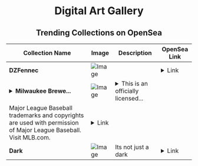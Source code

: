 <div align="center">

# Digital Art Gallery

## Trending Collections on OpenSea

| Collection Name                       | Image                                                                                     | Description                       | OpenSea Link                                                                                          |
|---------------------------------------|-------------------------------------------------------------------------------------------|-----------------------------------|--------------------------------------------------------------------------------------------------------|
| **DZFennec** | ![Image](https://i.seadn.io/s/raw/files/f1611715cf0b3485106b518045a46bbf.png?w=500&auto=format?w=200&auto=format) |  | <details><summary>Link</summary>[DZFennec](https://opensea.io/collection/dzfennec-1)</details> |
| **<details><summary>Milwaukee Brewe...</summary>Milwaukee Brewers™ Brandon Woodruff Regular Season Division Winners RWB 39 Rare</details>** | ![Image](https://i.seadn.io/s/raw/files/b0c4590b8bc619f73ddbf83e9a48806e.jpg?w=500&auto=format?w=200&auto=format) | <details><summary>This is an officially licensed...</summary>This is an officially licensed NFT from the 2021 Topps MLB Postseason NFT Collection. This collection includes over 400 unique Topps® NFT collectible designs that showcase the key players who helped punch their team's ticket to the postseason and beyond! Collectors can own their favorite players and clubs through the first-ever Topps NFT-exclusive MLB collectible set that commemorates each round of an unforgettable postseason. Visit ToppsNFTs.com for more details on this release.
Major League Baseball trademarks and copyrights are used with permission of Major League Baseball. Visit MLB.com.</details> | <details><summary>Link</summary>[Milwaukee Brewers™ Brandon Woodruff Regular Season Division Winners RWB 39 Rare](https://opensea.io/collection/milwaukee-brewers-tm-brandon-woodruff-regular-seas)</details> |
| **Dark** | ![Image](https://i.seadn.io/s/raw/files/77ac3d4c037cafeb7f7d5b24c291f6c4.webp?w=500&auto=format?w=200&auto=format) | Its not just a dark | <details><summary>Link</summary>[Dark](https://opensea.io/collection/dark-295)</details> |

</div>